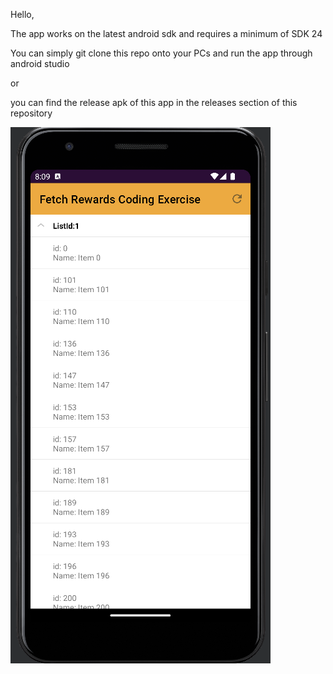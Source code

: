 Hello,

The app works on the latest android sdk and 
requires a minimum of SDK 24

You can simply git clone this repo onto your PCs and
run the app through android studio

or 

you can find the release apk of this app 
in the releases section of this repository

![screenshot.png](screenshot.png)

